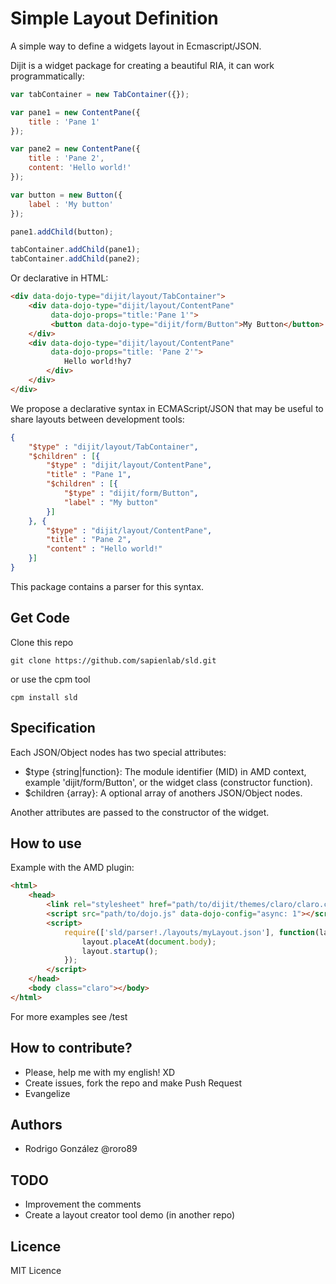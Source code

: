 # Simple Layout Definition
A simple way to define a widgets layout in Ecmascript/JSON.

Dijit is a widget package for creating a beautiful RIA, it can work programmatically:
```javascript
var tabContainer = new TabContainer({});

var pane1 = new ContentPane({
	title : 'Pane 1'	
});

var pane2 = new ContentPane({
	title : 'Pane 2',
	content: 'Hello world!'
});

var button = new Button({
	label : 'My button'
});

pane1.addChild(button);

tabContainer.addChild(pane1);
tabContainer.addChild(pane2);
```

Or declarative in HTML:
```html
<div data-dojo-type="dijit/layout/TabContainer">
	<div data-dojo-type="dijit/layout/ContentPane"
		 data-dojo-props="title:'Pane 1'">
		 <button data-dojo-type="dijit/form/Button">My Button</button>
	</div>
	<div data-dojo-type="dijit/layout/ContentPane"
		 data-dojo-props="title: 'Pane 2'">
		 	Hello world!hy7
		</div>
	</div>
</div>
```

We propose a declarative syntax in ECMAScript/JSON that may be useful to share layouts between development tools:
```json
{
	"$type" : "dijit/layout/TabContainer",
	"$children" : [{
		"$type" : "dijit/layout/ContentPane",
		"title" : "Pane 1",
		"$children" : [{
			"$type" : "dijit/form/Button",			
			"label" : "My button"
		}]
	}, {
		"$type" : "dijit/layout/ContentPane",
		"title" : "Pane 2",
		"content" : "Hello world!"
	}]
}
```
This package contains a parser for this syntax.
 
## Get Code

Clone this repo
```
git clone https://github.com/sapienlab/sld.git
```
or use the cpm tool
```
cpm install sld
```

## Specification

Each JSON/Object nodes has two special attributes:
* $type {string|function}: The module identifier (MID) in AMD context, example 'dijit/form/Button', or the widget class (constructor function).
* $children {array}: A optional array of anothers JSON/Object nodes.

Another attributes are passed to the constructor of the widget.

## How to use

Example with the AMD plugin:
```html
<html>
	<head>
		<link rel="stylesheet" href="path/to/dijit/themes/claro/claro.css">
		<script src="path/to/dojo.js" data-dojo-config="async: 1"></script>
		<script>
			require(['sld/parser!./layouts/myLayout.json'], function(layout) {
				layout.placeAt(document.body);
				layout.startup();
			});
		</script>
	</head>
	<body class="claro"></body>
</html>
```
For more examples see /test

## How to contribute?

* Please, help me with my english! XD
* Create issues, fork the repo and make Push Request
* Evangelize

## Authors
* Rodrigo González @roro89

## TODO

* Improvement the comments
* Create a layout creator tool demo (in another repo)

## Licence

MIT Licence